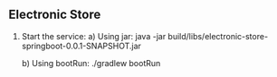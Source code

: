 Electronic Store
---------------

1) Start the service:
    a) Using jar:
        java -jar build/libs/electronic-store-springboot-0.0.1-SNAPSHOT.jar

    b) Using bootRun:
        ./gradlew bootRun
